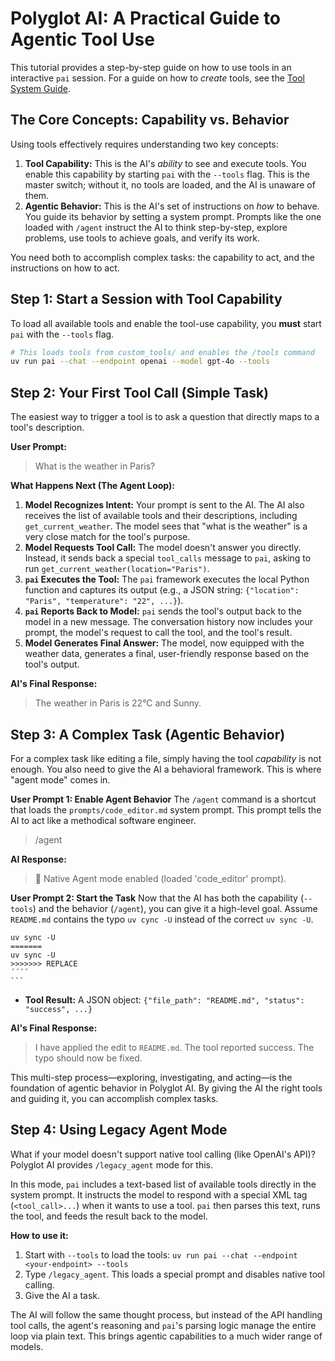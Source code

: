 # Polyglot AI: A Practical Guide to Agentic Tool Use

This tutorial provides a step-by-step guide on how to use tools in an interactive `pai` session. For a guide on how to *create* tools, see the [Tool System Guide](./TOOLS.md).

## The Core Concepts: Capability vs. Behavior

Using tools effectively requires understanding two key concepts:

1.  **Tool Capability:** This is the AI's *ability* to see and execute tools. You enable this capability by starting `pai` with the `--tools` flag. This is the master switch; without it, no tools are loaded, and the AI is unaware of them.
2.  **Agentic Behavior:** This is the AI's set of instructions on *how* to behave. You guide its behavior by setting a system prompt. Prompts like the one loaded with `/agent` instruct the AI to think step-by-step, explore problems, use tools to achieve goals, and verify its work.

You need both to accomplish complex tasks: the capability to act, and the instructions on how to act.

## Step 1: Start a Session with Tool Capability

To load all available tools and enable the tool-use capability, you **must** start `pai` with the `--tools` flag.

```bash
# This loads tools from custom_tools/ and enables the /tools command
uv run pai --chat --endpoint openai --model gpt-4o --tools
```

## Step 2: Your First Tool Call (Simple Task)

The easiest way to trigger a tool is to ask a question that directly maps to a tool's description.

**User Prompt:**
> What is the weather in Paris?

**What Happens Next (The Agent Loop):**
1.  **Model Recognizes Intent:** Your prompt is sent to the AI. The AI also receives the list of available tools and their descriptions, including `get_current_weather`. The model sees that "what is the weather" is a very close match for the tool's purpose.
2.  **Model Requests Tool Call:** The model doesn't answer you directly. Instead, it sends back a special `tool_calls` message to `pai`, asking to run `get_current_weather(location="Paris")`.
3.  **`pai` Executes the Tool:** The `pai` framework executes the local Python function and captures its output (e.g., a JSON string: `{"location": "Paris", "temperature": "22", ...}`).
4.  **`pai` Reports Back to Model:** `pai` sends the tool's output back to the model in a new message. The conversation history now includes your prompt, the model's request to call the tool, and the tool's result.
5.  **Model Generates Final Answer:** The model, now equipped with the weather data, generates a final, user-friendly response based on the tool's output.

**AI's Final Response:**
> The weather in Paris is 22°C and Sunny.

## Step 3: A Complex Task (Agentic Behavior)

For a complex task like editing a file, simply having the tool *capability* is not enough. You also need to give the AI a behavioral framework. This is where "agent mode" comes in.

**User Prompt 1: Enable Agent Behavior**
The `/agent` command is a shortcut that loads the `prompts/code_editor.md` system prompt. This prompt tells the AI to act like a methodical software engineer.

> /agent

**AI Response:**
> 🤖 Native Agent mode enabled (loaded 'code_editor' prompt).

**User Prompt 2: Start the Task**
Now that the AI has both the capability (`--tools`) and the behavior (`/agent`), you can give it a high-level goal. Assume `README.md` contains the typo `uv cync -U` instead of the correct `uv sync -U`.

    uv sync -U
    =======
    uv sync -U
    >>>>>>> REPLACE
    ´´´´
    ```
*   **Tool Result:** A JSON object: `{"file_path": "README.md", "status": "success", ...}`

**AI's Final Response:**
> I have applied the edit to `README.md`. The tool reported success. The typo should now be fixed.

This multi-step process—exploring, investigating, and acting—is the foundation of agentic behavior in Polyglot AI. By giving the AI the right tools and guiding it, you can accomplish complex tasks.

## Step 4: Using Legacy Agent Mode

What if your model doesn't support native tool calling (like OpenAI's API)? Polyglot AI provides `/legacy_agent` mode for this.

In this mode, `pai` includes a text-based list of available tools directly in the system prompt. It instructs the model to respond with a special XML tag (`<tool_call>...`) when it wants to use a tool. `pai` then parses this text, runs the tool, and feeds the result back to the model.

**How to use it:**
1.  Start with `--tools` to load the tools: `uv run pai --chat --endpoint <your-endpoint> --tools`
2.  Type `/legacy_agent`. This loads a special prompt and disables native tool calling.
3.  Give the AI a task.

The AI will follow the same thought process, but instead of the API handling tool calls, the agent's reasoning and `pai`'s parsing logic manage the entire loop via plain text. This brings agentic capabilities to a much wider range of models.
